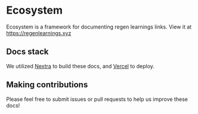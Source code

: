 # Ecosystem

Ecosystem is a framework for documenting regen learnings links.  View it at https://regenlearnings.xyz

## Docs stack

We utilized [Nextra](https://nextra.site) to build these docs, and [Vercel](https://vercel.com/templates/next.js/documentation-starter-kit) to deploy. 

## Making contributions

Please feel free to submit issues or pull requests to help us improve these docs!
